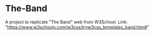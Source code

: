 # The-Band

A project to replicate "The Band" web from W3School. Link: "https://www.w3schools.com/w3css/tryw3css_templates_band.htm#"
